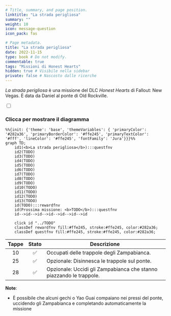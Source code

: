 ```yaml
---
# Title, summary, and page position.
linktitle: "La strada perigliosa"
summary: ""
weight: 10
icon: message-question
icon_pack: fas

# Page metadata.
title: "La strada perigliosa"
date: 2022-11-15
type: book # Do not modify.
commentable: true
tags: "Missioni di Honest Hearts"
hidden: true # Visibile nella sidebar
private: false # Nascosto dalle ricerche
---
```


<div class="fnv">


*La strada perigliosa* è una missione del DLC *Honest Hearts* di Fallout: New Vegas. È data da Daniel al ponte di Old Rockville.


<section class="chart-collapse">
<input type="checkbox" name="collapse2" id="handle2">
<h3 class="handle">
<label for="handle2">Clicca per mostrare il diagramma</label>
</h3>
<div class="content">

```mermaid
%%{init: {'theme': 'base', 'themeVariables': { 'primaryColor': '#282a36', 'primaryBorderColor': '#ffe245', 'primaryTextColor': '#fff', 'lineColor': '#ffe245', 'fontFamily': 'Jura'}}}%%
graph TD;
    id1(<b>La strada perigliosa</b>):::questfnv
    id2(TODO)
    id3(TODO)
    id4(TODO)
    id5(TODO)
    id6(TODO)
    id7(TODO) 
    id8(TODO)
    id9(TODO)
    id10(TODO)
    id11(TODO)
    id12(TODO)
    id13(TODO) 
    id(TODO):::rewardfnv
    id(Prossima missione: <b>TODO</b>):::questfnv
    id-->id-->id-->id-->id-->id-->id
    
    click id "../TODO"
    classDef rewardfnv fill:#ffe245, stroke:#ffe245, color:#282a36;
    classDef questfnv fill:#ffe245, stroke:#ffe245, color:#282a36;
```

</div>
</section>

| Tappe |       Stato        | Descrizione |
|:-----:|:------------------:| ----------- |
|                           10                          | :white_check_mark: | Occupati delle trappole degli Zampabianca.                                                                                                                                  |
|                           25                          | :white_check_mark: | Opzionale: Disinnesca le trappole sul ponte.                                                                                                                                |
|                           28                          | :white_check_mark: | Opzionale: Uccidi gli Zampabianca che stanno piazzando le trappole.                                                                                                         |






**Note**:
- È possibile che alcuni gechi o Yao Guai compaiano nei pressi del ponte, uccidendo gli Zampabianca e completando automaticamente la missione


</div>


